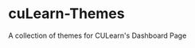 # cuLearn-Themes
A collection of themes for CULearn's Dashboard Page

<script src="https://cdn.jsdelivr.net/gh/ahm23/cuLearn-Themes@latest/dark-violet1.2.min.js"></script>
